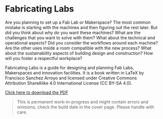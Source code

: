 # Fabricating Labs
Are you planning to set up a Fab Lab or Makerspace? The most common mistake is starting with the machines and then figuring out the rest later. But did you think about why do you want these machines? What are the challenges that you want to solve with them?  What about the technical and operational aspects? Did you consider the workflows around each machine? Are the other uses inside a room compatible with the new process? What about the sustainability aspects of building design and construction? How will you foster a respectful workplace?

Fabricating Labs is a guide for designing and planning Fab Labs, Makerspaces and innovation facilities. It is a book written in LaTeX by Francisco Sanchez Arroyo and licensed under Creative Commons Attribution ShareAlike 4.0 International License (CC BY-SA 4.0).

[Click here to download the PDF](https://github.com/TheBeachLab/fabricating-labs/raw/master/fabricating-labs.pdf)

> This is permanent work-in-progress and might contain errors and omisions, check the build date in the cover page. Please handle with care.
